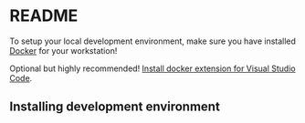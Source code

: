 # README

To setup your local development environment, make sure you have installed [Docker](https://www.docker.com/) for your workstation!  

Optional but highly recommended! [Install docker extension for Visual Studio Code](https://code.visualstudio.com/docs/containers/overview).  

## Installing development environment


